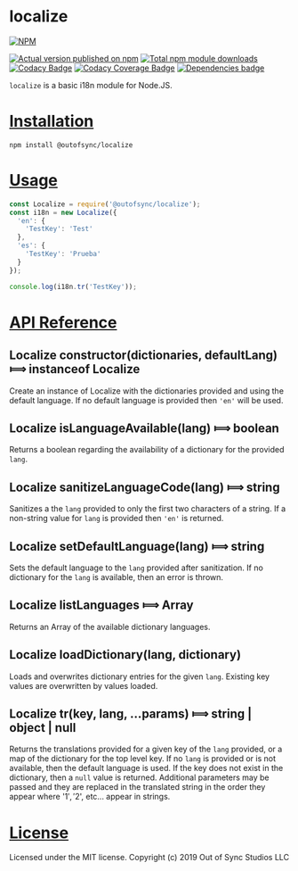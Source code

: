 # localize

[![NPM](https://nodei.co/npm/@outofsync/localize.png?downloads=true)](https://nodei.co/npm/@outofsync/localize/)

[![Actual version published on npm](http://img.shields.io/npm/v/@outofsync/localize.svg)](https://www.npmjs.org/package/@outofsync/localize)
[![Total npm module downloads](http://img.shields.io/npm/dt/@outofsync/localize.svg)](https://www.npmjs.org/package/@outofsync/localize)
[![Codacy Badge](https://app.codacy.com/project/badge/Grade/70cd43a66ab94c5494c98f473a81f960)](https://www.codacy.com/gh/OutOfSyncStudios/localize/dashboard?utm_source=github.com&amp;utm_medium=referral&amp;utm_content=OutOfSyncStudios/localize&amp;utm_campaign=Badge_Grade)
[![Codacy Coverage Badge](https://app.codacy.com/project/badge/Coverage/70cd43a66ab94c5494c98f473a81f960)](https://www.codacy.com/gh/OutOfSyncStudios/localize/dashboard?utm_source=github.com&utm_medium=referral&utm_content=OutOfSyncStudios/localize&utm_campaign=Badge_Coverage)
[![Dependencies badge](https://david-dm.org/OutOfSyncStudios/localize/status.svg)](https://david-dm.org/OutOfSyncStudios/localize?view=list)

`localize` is a basic i18n module for Node.JS.

# [Installation](#installation)
<a name="installation"></a>

```shell
npm install @outofsync/localize
```

# [Usage](#usage)
<a name="usage"></a>

```js
const Localize = require('@outofsync/localize');
const i18n = new Localize({
  'en': {
    'TestKey': 'Test'
  },
  'es': {
    'TestKey': 'Prueba'
  }
});

console.log(i18n.tr('TestKey'));
```

# [API Reference](#api)
<a name="api"></a>

## Localize constructor(dictionaries, defaultLang) &#x27fe; instanceof Localize
Create an instance of Localize with the dictionaries provided and using the default language. If no default language is provided then `'en'` will be used.

## Localize isLanguageAvailable(lang) &#x27fe; boolean
Returns a boolean regarding the availability of a dictionary for the provided `lang`.

## Localize sanitizeLanguageCode(lang) &#x27fe; string
Sanitizes a the `lang` provided to only the first two characters of a string. If a non-string value for `lang` is provided then `'en'` is returned.

## Localize setDefaultLanguage(lang) &#x27fe; string
Sets the default language to the `lang` provided after sanitization. If no dictionary for the `lang` is available, then an error is thrown.

## Localize listLanguages &#x27fe; Array<string>
Returns an Array of the available dictionary languages.

## Localize loadDictionary(lang, dictionary)
Loads and overwrites dictionary entries for the given `lang`. Existing key values are overwritten by values loaded.

## Localize tr(key, lang, ...params) &#x27fe; string | object | null
Returns the translations provided for a given key of the `lang` provided, or a map of the dictionary for the top level key. If no `lang` is provided or is not available, then the default language is used. If the key does not exist in the dictionary, then a `null` value is returned. Additional parameters may be passed and they are replaced in the translated string in the order they appear where '$1', '$2', etc... appear in strings.

# [License](#license)
<a name="license"></a>

Licensed under the MIT license.
Copyright (c) 2019 Out of Sync Studios LLC
